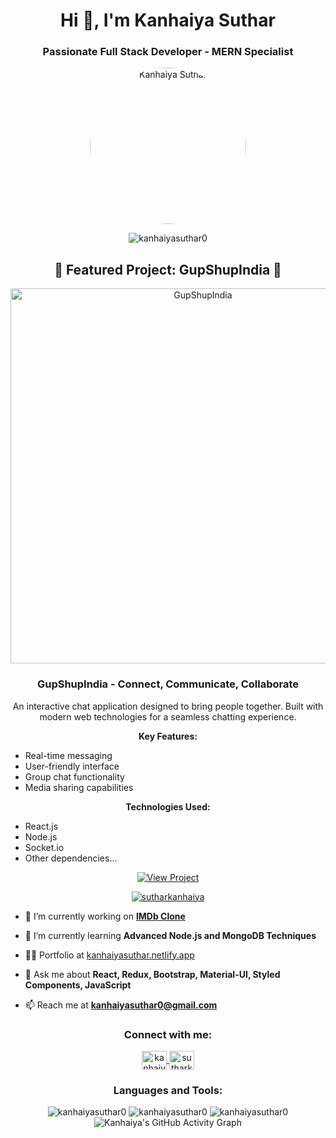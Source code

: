<h1 align="center">Hi 👋, I'm Kanhaiya Suthar</h1>
<h3 align="center">Passionate Full Stack Developer - MERN Specialist</h3>

<p align="center">
    <img style="border-radius: 50%;" src="https://i.ibb.co/H7506CX/Java-Script-frameworks-rafiki.png" width="250" height="250" alt="Kanhaiya Suthar" />
</p>

<p align="center">
    <img src="https://komarev.com/ghpvc/?username=kanhaiyasuthar0&label=Profile%20Views&color=blueviolet&style=flat-square" alt="kanhaiyasuthar0" />
</p>

<h2 align="center">🌟 Featured Project: GupShupIndia 🌟</h2>
<p align="center">
    <a href="https://chatapp-weld-three.vercel.app/chat">
        <img src="YOUR_PROJECT_IMAGE_URL" alt="GupShupIndia" width="600"/>
    </a>
</p>

<h3 align="center">GupShupIndia - Connect, Communicate, Collaborate</h3>
<p align="center">
    An interactive chat application designed to bring people together. 
    Built with modern web technologies for a seamless chatting experience.
</p>

<p align="center">
    <b>Key Features:</b>
    <ul>
        <li>Real-time messaging</li>
        <li>User-friendly interface</li>
        <li>Group chat functionality</li>
        <li>Media sharing capabilities</li>
    </ul>
</p>

<p align="center">
    <b>Technologies Used:</b>
    <ul>
        <li>React.js</li>
        <li>Node.js</li>
        <li>Socket.io</li>
        <li>Other dependencies...</li>
    </ul>
</p>

<p align="center">
    <a href="https://chatapp-weld-three.vercel.app/chat">
        <img src="https://img.shields.io/badge/-View_Project-blue?style=for-the-badge&logo=vercel&logoColor=white" alt="View Project"/>
    </a>
</p>




<p align="center">
    <a href="https://twitter.com/sutharkanhaiya" target="blank">
        <img src="https://img.shields.io/twitter/follow/sutharkanhaiya?logo=twitter&style=social" alt="sutharkanhaiya" />
    </a>
</p>

- 🔭 I’m currently working on **[IMDb Clone](https://github.com/kanhaiyasuthar0/imdb)**

- 🌱 I’m currently learning **Advanced Node.js and MongoDB Techniques**

- 👨‍💻 Portfolio at [kanhaiyasuthar.netlify.app](https://kanhaiyasuthar.netlify.app/)

- 💬 Ask me about **React, Redux, Bootstrap, Material-UI, Styled Components, JavaScript**

- 📫 Reach me at **kanhaiyasuthar0@gmail.com**

<h3 align="center">Connect with me:</h3>
<p align="center">
    <a href="https://linkedin.com/in/kanhaiya-suthar" target="blank">
        <img align="center" src="https://raw.githubusercontent.com/rahuldkjain/github-profile-readme-generator/master/src/images/icons/Social/linked-in-alt.svg" alt="kanhaiya-suthar" height="30" width="40" />
    </a>
    <a href="https://twitter.com/sutharkanhaiya" target="blank">
        <img align="center" src="https://raw.githubusercontent.com/rahuldkjain/github-profile-readme-generator/master/src/images/icons/Social/twitter.svg" alt="sutharkanhaiya" height="30" width="40" />
    </a>
</p>

<h3 align="center">Languages and Tools:</h3>
<p align="center">
    <!-- Icons for languages and tools -->
</p>

<div align="center">
    <img src="https://github-readme-stats.vercel.app/api/top-langs?username=kanhaiyasuthar0&show_icons=true&theme=vision-friendly-dark&layout=compact" alt="kanhaiyasuthar0" />
    <img src="https://github-readme-stats.vercel.app/api?username=kanhaiyasuthar0&show_icons=true&theme=vision-friendly-dark" alt="kanhaiyasuthar0" />
    <img src="https://github-readme-streak-stats.herokuapp.com/?user=kanhaiyasuthar0&theme=dark" alt="kanhaiyasuthar0" />
</div>

<div align="center">
    <img src="https://activity-graph.herokuapp.com/graph?username=kanhaiyasuthar0&theme=github" alt="Kanhaiya's GitHub Activity Graph" />
</div>
<br/>

